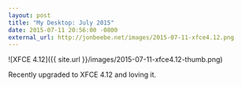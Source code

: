 ```yaml
---
layout: post
title: "My Desktop: July 2015"
date: 2015-07-11 20:56:00 -0800
external_url: http://jonbeebe.net/images/2015-07-11-xfce4.12.png
---
```


![XFCE 4.12]({{ site.url }}/images/2015-07-11-xfce4.12-thumb.png)

Recently upgraded to XFCE 4.12 and loving it.

